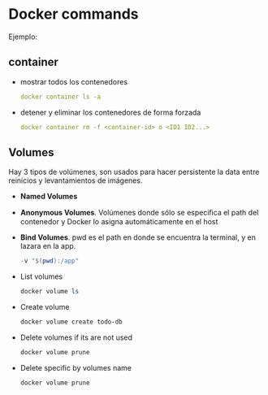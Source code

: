 
# Docker commands



Ejemplo:

## container

* mostrar todos los contenedores

    ```yml
    docker container ls -a
    ```
* detener y eliminar los contenedores de forma forzada

    ```yml
    docker container rm -f <container-id> o <ID1 ID2...> 
    ```

## Volumes

Hay 3 tipos de volúmenes, son usados para hacer persistente la data entre reinicios y levantamientos de imágenes.

* **Named Volumes**
* **Anonymous Volumes**. Volúmenes donde sólo se especiﬁca el path del contenedor y Docker lo asigna automáticamente en el host
* **Bind Volumes**. pwd es el path en donde se encuentra la terminal, y en lazara en la app.
  
    ```powershell
    -v "$(pwd):/app"
    ```

* List volumes
  
    ```powershell
    docker volume ls
    ```

* Create volume
  
    ```powershell
    docker volume create todo-db
    ```

* Delete volumes if its are not used
  
    ```powershell
    docker volume prune
    ```
* Delete specific by volumes name
  
    ```powershell
    docker volume prune
    ```

